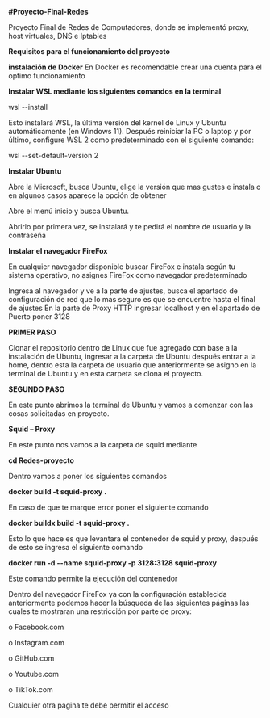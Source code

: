 **#Proyecto-Final-Redes**

Proyecto Final de Redes de Computadores, donde se implementó proxy, host virtuales, DNS e Iptables

**Requisitos para el funcionamiento del proyecto** 

**instalación de Docker**
En Docker es recomendable crear una cuenta para el optimo funcionamiento 

**Instalar WSL mediante los siguientes comandos en la terminal**

wsl --install

Esto instalará WSL, la última versión del kernel de Linux y Ubuntu automáticamente (en Windows 11). Después reiniciar la PC o laptop y por último, configure WSL 2 como predeterminado con el siguiente comando:

wsl --set-default-version 2

**Instalar Ubuntu** 

Abre la Microsoft, busca Ubuntu, elige la versión que mas gustes e instala o en algunos casos aparece la opción de obtener 

Abre el menú inicio y busca Ubuntu.

Abrirlo por primera vez, se instalará y te pedirá el nombre de usuario y la contraseña 

**Instalar el navegador FireFox**

En cualquier navegador disponible buscar FireFox e instala según tu sistema operativo, no asignes FireFox como navegador predeterminado 

Ingresa al navegador y ve a la parte de ajustes, busca el apartado de configuración de red que lo mas seguro es que se encuentre hasta el final de ajustes
En la parte de Proxy HTTP ingresar localhost y en el apartado de Puerto poner 3128

**PRIMER PASO**

Clonar el repositorio dentro de Linux que fue agregado con base a la instalación de Ubuntu, ingresar a la carpeta de Ubuntu después entrar a la home, dentro esta la carpeta de usuario que anteriormente se asigno en la terminal de Ubuntu y en esta carpeta se clona el proyecto.

**SEGUNDO PASO**

En este punto abrimos la terminal de Ubuntu y vamos a comenzar con las cosas solicitadas en proyecto.

**Squid – Proxy**

En este punto nos vamos a la carpeta de squid mediante 

**cd Redes-proyecto**

Dentro vamos a poner los siguientes comandos 

**docker build -t squid-proxy .**

En caso de que te marque error poner el siguiente comando 

**docker buildx build -t squid-proxy .**

Esto lo que hace es que levantara el contenedor de squid y proxy, después de esto se ingresa el siguiente comando 

**docker run -d --name squid-proxy -p 3128:3128 squid-proxy**

Este comando permite la ejecución del contenedor

Dentro del navegador FireFox ya con la configuración establecida anteriormente podemos hacer la búsqueda de las siguientes páginas las cuales te mostraran una restricción por parte de proxy:

o	Facebook.com

o	Instagram.com

o	GitHub.com

o	Youtube.com

o	TikTok.com

Cualquier otra pagina te debe permitir el acceso 
